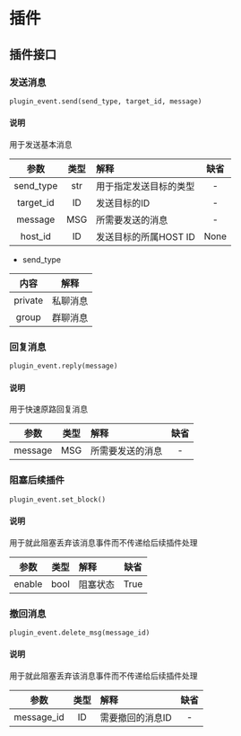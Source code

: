 # 插件

## 插件接口

### 发送消息

```python
plugin_event.send(send_type, target_id, message)
```

#### 说明
用于发送基本消息

| 参数 | 类型 | 解释 | 缺省 |
|:--:|:--:|:---|:--:|
| send_type | str | 用于指定发送目标的类型 | - |
| target_id | ID | 发送目标的ID | - |
| message | MSG | 所需要发送的消息 | - |
| host_id  | ID | 发送目标的所属HOST ID | None |

- send_type

| 内容 | 解释 |
|:--:|:--:|
| private | 私聊消息 |
| group | 群聊消息 |

### 回复消息
```python
plugin_event.reply(message)
```

#### 说明
用于快速原路回复消息

| 参数 | 类型 | 解释 | 缺省 |
|:--:|:--:|:---|:--:|
| message | MSG | 所需要发送的消息 | - |

### 阻塞后续插件
```python
plugin_event.set_block()
```

#### 说明
用于就此阻塞丢弃该消息事件而不传递给后续插件处理

| 参数 | 类型 | 解释 | 缺省 |
|:--:|:--:|:---|:--:|
| enable | bool | 阻塞状态 | True |

### 撤回消息
```python
plugin_event.delete_msg(message_id)
```

#### 说明
用于就此阻塞丢弃该消息事件而不传递给后续插件处理

| 参数 | 类型 | 解释 | 缺省 |
|:--:|:--:|:---|:--:|
| message_id | ID | 需要撤回的消息ID | - |

